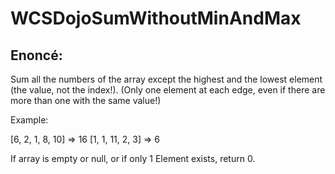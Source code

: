 # WCSDojoSumWithoutMinAndMax

## Enoncé:

Sum all the numbers of the array except the highest and the lowest element (the value, not the index!).
(Only one element at each edge, even if there are more than one with the same value!)

Example:

[6, 2, 1, 8, 10] => 16
[1, 1, 11, 2, 3] => 6


If array is empty or null, or if only 1 Element exists, return 0.
